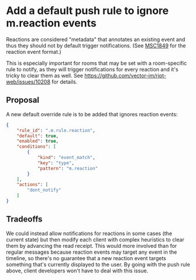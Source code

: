 # Add a default push rule to ignore m.reaction events

Reactions are considered "metadata" that annotates an existing event and thus
they should not by default trigger notifications. (See
[MSC1849](https://github.com/matrix-org/matrix-doc/blob/matthew/msc1849/proposals/1849-aggregations.md#event-format)
for the reaction event format.)

This is especially important for rooms that may be set with a room-specific rule
to notify, as they will trigger notifications for every reaction and it's tricky
to clear them as well. See https://github.com/vector-im/riot-web/issues/10208
for details.

## Proposal

A new default override rule is to be added that ignores reaction events:

```json
{
    "rule_id": ".m.rule.reaction",
    "default": true,
    "enabled": true,
    "conditions": [
        {
            "kind": "event_match",
            "key": "type",
            "pattern": "m.reaction"
        }
    ],
    "actions": [
        "dont_notify"
    ]
}
```

## Tradeoffs

We could instead allow notifications for reactions in some cases (the current
state) but then modify each client with complex heuristics to clear them by
advancing the read receipt. This would more involved than for regular messages
because reaction events may target any event in the timeline, so there's no
guarantee that a new reaction event targets something that's currently displayed
to the user. By going with the push rule above, client developers won't have to
deal with this issue.
